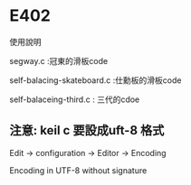 # E402

使用說明

segway.c :冠東的滑板code

self-balacing-skateboard.c :仕勳板的滑板code

self-balaceing-third.c : 三代的cdoe


## 注意: keil c 要設成uft-8 格式

Edit ->  configuration -> Editor -> Encoding

Encoding in UTF-8 without signature
